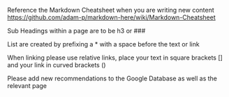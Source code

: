 Reference the Markdown Cheatsheet when you are writing new content https://github.com/adam-p/markdown-here/wiki/Markdown-Cheatsheet

Sub Headings within a page are to be h3 or ###

List are created by prefixing a * with a space before the text or link

When linking please use relative links, place your text in square brackets [] and your link in curved brackets ()

Please add new recommendations to the Google Database as well as the relevant page
